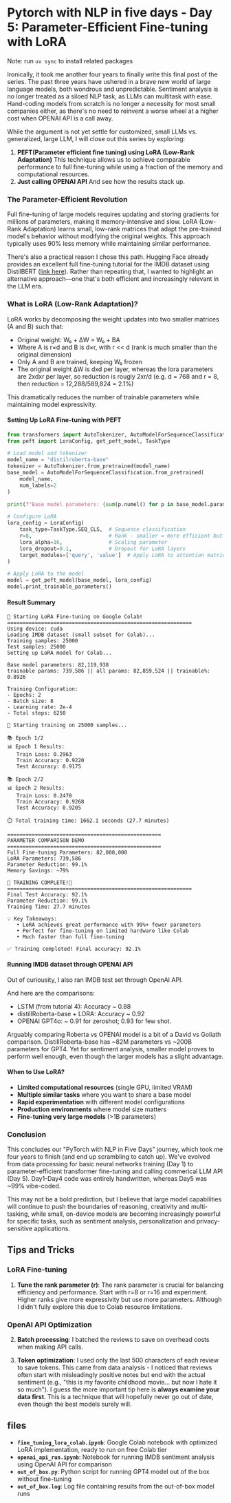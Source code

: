 # Pytorch with NLP in five days - Day 5: Parameter-Efficient Fine-tuning with LoRA

Note: run `uv sync` to install related packages 

Ironically, it took me another four years to finally write this final post of the series. The past three years have ushered in a brave new world of large language models, both wondrous and unpredictable. Sentiment analysis is no longer treated as a siloed NLP task, as LLMs can multitask with ease. Hand-coding models from scratch is no longer a necessity for most small companies either, as there's no need to reinvent a worse wheel at a higher cost when OPENAI API is a call away. 

While the argument is not yet settle for customized, small LLMs vs. generalized, large LLM, I will close out this series by exploring: 
1. **PEFT(Parameter efficient fine tuning) using LoRA (Low-Rank Adaptation)** This technique allows us to achieve comparable performance to full fine-tuning while using a fraction of the memory and computational resources.
2. **Just calling OPENAI API** And see how the results stack up. 

### The Parameter-Efficient Revolution

Full fine-tuning of large models requires updating and storing gradients for millions of parameters, making it memory-intensive and slow. LoRA (Low-Rank Adaptation) learns small, low-rank matrices that adapt the pre-trained model's behavior without modifying the original weights. This approach typically uses 90% less memory while maintaining similar performance. 

There's also a practical reason I chose this path. Hugging Face already provides an excellent full fine-tuning tutorial for the IMDB dataset using DistilBERT ([link here](https://huggingface.co/docs/transformers/en/tasks/sequence_classification)). Rather than repeating that, I wanted to highlight an alternative approach—one that's both efficient and increasingly relevant in the LLM era.


### What is LoRA (Low-Rank Adaptation)?

LoRA works by decomposing the weight updates into two smaller matrices (A and B) such that:
- Original weight: W₀ + ΔW = W₀ + BA
- Where A is r×d and B is d×r, with r << d (rank is much smaller than the original dimension)
- Only A and B are trained, keeping W₀ frozen
- The original weight ΔW is dxd per layer, whereas the lora parameters are 2xdxr per layer, so reduction is rougly 2xr/d (e.g. d = 768 and r = 8, then reduction = 12,288/589,824 = 2.1%)

This dramatically reduces the number of trainable parameters while maintaining model expressivity.

#### Setting Up LoRA Fine-tuning with PEFT

```python
from transformers import AutoTokenizer, AutoModelForSequenceClassification
from peft import LoraConfig, get_peft_model, TaskType

# Load model and tokenizer
model_name = "distilroberta-base"
tokenizer = AutoTokenizer.from_pretrained(model_name)
base_model = AutoModelForSequenceClassification.from_pretrained(
    model_name,
    num_labels=2
)

print(f"Base model parameters: {sum(p.numel() for p in base_model.parameters()):,}")

# Configure LoRA
lora_config = LoraConfig(
    task_type=TaskType.SEQ_CLS,  # Sequence classification
    r=8,                         # Rank - smaller = more efficient but less expressive
    lora_alpha=16,               # Scaling parameter
    lora_dropout=0.1,            # Dropout for LoRA layers
    target_modules=['query', 'value']  # Apply LoRA to attention matrices
)

# Apply LoRA to the model
model = get_peft_model(base_model, lora_config)
model.print_trainable_parameters()
```

#### Result Summary

```
🚀 Starting LoRA Fine-tuning on Google Colab!
============================================================
Using device: cuda
Loading IMDB dataset (small subset for Colab)...
Training samples: 25000
Test samples: 25000
Setting up LoRA model for Colab...

Base model parameters: 82,119,938
trainable params: 739,586 || all params: 82,859,524 || trainable%: 0.8926

Training Configuration:
- Epochs: 2
- Batch size: 8
- Learning rate: 2e-4
- Total steps: 6250

🎯 Starting training on 25000 samples...

📚 Epoch 1/2
📊 Epoch 1 Results:
   Train Loss: 0.2963
   Train Accuracy: 0.9220
   Test Accuracy: 0.9175

📚 Epoch 2/2
📊 Epoch 2 Results:
   Train Loss: 0.2470
   Train Accuracy: 0.9268
   Test Accuracy: 0.9205

⏱️ Total training time: 1662.1 seconds (27.7 minutes)

==================================================
PARAMETER COMPARISON DEMO
==================================================
Full Fine-tuning Parameters: 82,000,000
LoRA Parameters: 739,586
Parameter Reduction: 99.1%
Memory Savings: ~79%

🎉 TRAINING COMPLETE!🎉
============================================================
Final Test Accuracy: 92.1%
Parameter Reduction: 99.1%
Training Time: 27.7 minutes

💡 Key Takeaways:
   • LoRA achieves great performance with 99%+ fewer parameters
   • Perfect for fine-tuning on limited hardware like Colab
   • Much faster than full fine-tuning

✅ Training completed! Final accuracy: 92.1%
```

#### Running IMDB dataset through OPENAI API 
Out of curiousity, I also ran IMDB test set through OpenAI API. 



And here are the comparisons: 
- LSTM (from tutorial 4): Accuracy ~ 0.88 
- distillRoberta-base + LORA: Accuracy ~ 0.92 
- OPENAI GPT4o: ~ 0.91 for zeroshot; 0.93 for few shot. 

Arguably comparing Roberta vs OPENAI model is a bit of a David vs Goliath comparison. DistillRoberta-base has ~82M parameters vs ~200B parameters for GPT4. Yet for sentiment analysis, smaller model proves to perform well enough,  even though the larger models has a slight advantage.  

#### When to Use LoRA?

- **Limited computational resources** (single GPU, limited VRAM)
- **Multiple similar tasks** where you want to share a base model
- **Rapid experimentation** with different model configurations  
- **Production environments** where model size matters
- **Fine-tuning very large models** (>1B parameters)

### Conclusion
This concludes our "PyTorch with NLP in Five Days" journey, which took me four years to finish (and end up scrambling to catch up). We've evolved from data processing for basic neural networks training (Day 1) to parameter-efficient transformer fine-tuning and calling commerical LLM API (Day 5). Day1-Day4 code was entirely handwritten, whereas Day5 was ~99% vibe-coded. 

This may not be a bold prediction, but I believe that large model capabilities will continue to push the boundaries of reasoning, creativity and multi-tasking, while small, on-device models are becoming increasingly powerful for specific tasks, such as sentiment analysis, personalization and privacy-sensitive applications.  

## Tips and Tricks 

### LoRA Fine-tuning
1. **Tune the rank parameter (r)**: The rank parameter is crucial for balancing efficiency and performance. Start with r=8 or r=16 and experiment. Higher ranks give more expressivity but use more parameters. Although I didn't fully explore this due to Colab resource limitations.

### OpenAI API Optimization
2. **Batch processing**: I batched the reviews to save on overhead costs when making API calls.

3. **Token optimization**: I used only the last 500 characters of each review to save tokens. This came from data analysis - I noticed that reviews often start with misleadingly positive notes but end with the actual sentiment (e.g., "this is my favorite childhood movie... but now I hate it so much"). I guess the more important tip here is **always examine your data first**. This is a technique that will hopefully never go out of date, even though the best models surely will. 

## files
- **`fine_tuning_lora_colab.ipynb`**: Google Colab notebook with optimized LoRA implementation, ready to run on free Colab tier
- **`openai_api_run.ipynb`**: Notebook for running IMDB sentiment analysis using OpenAI API for comparison
- **`out_of_box.py`**: Python script for running GPT4 model out of the box without fine-tuning
- **`out_of_box.log`**: Log file containing results from the out-of-box model runs


